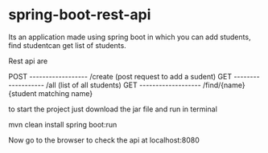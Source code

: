 # spring-boot-rest-api
Its an application made using spring boot in which you can add students, find studentcan get list of students.

Rest api are 

POST ------------------  /create   (post request to add a sudent)
GET -------------------  /all      (list of all students)
GET -------------------  /find/{name}    {student matching name}


to start the project just download the jar file and run in terminal 

mvn clean install spring boot:run

Now go to the browser to check the api at localhost:8080

